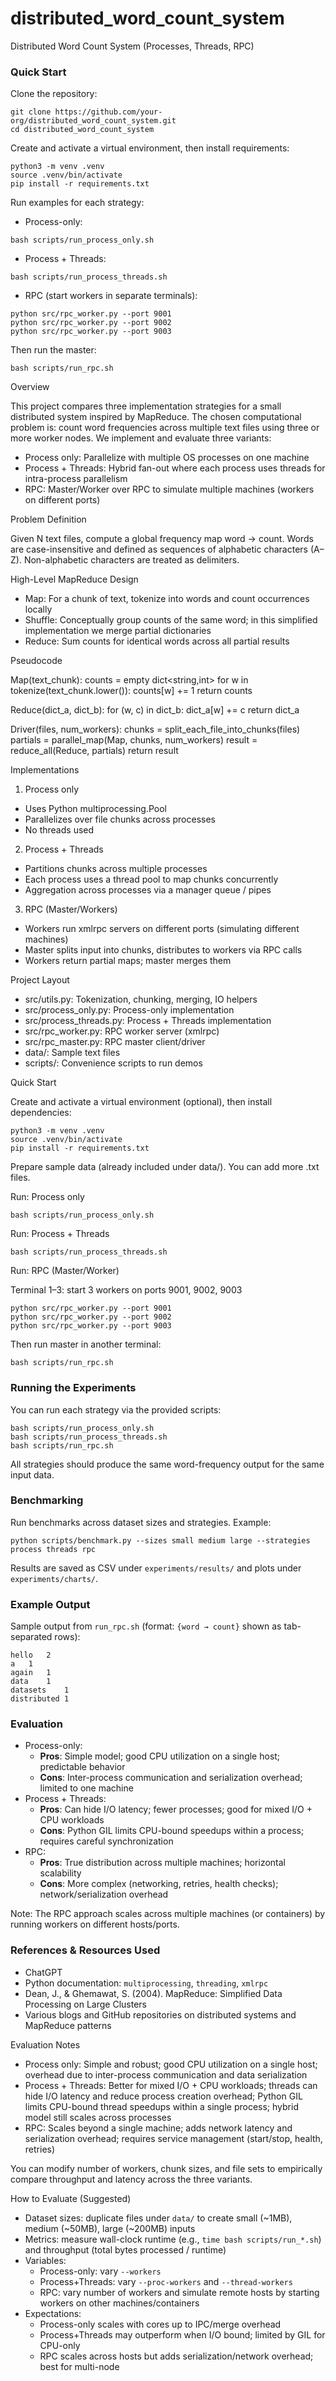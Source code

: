 # distributed_word_count_system

Distributed Word Count System (Processes, Threads, RPC)

### Quick Start

Clone the repository:

```
git clone https://github.com/your-org/distributed_word_count_system.git
cd distributed_word_count_system
```

Create and activate a virtual environment, then install requirements:

```
python3 -m venv .venv
source .venv/bin/activate
pip install -r requirements.txt
```

Run examples for each strategy:

- Process-only:
```
bash scripts/run_process_only.sh
```

- Process + Threads:
```
bash scripts/run_process_threads.sh
```

- RPC (start workers in separate terminals):
```
python src/rpc_worker.py --port 9001
python src/rpc_worker.py --port 9002
python src/rpc_worker.py --port 9003
```
Then run the master:
```
bash scripts/run_rpc.sh
```

Overview

This project compares three implementation strategies for a small distributed system inspired by MapReduce. The chosen computational problem is: count word frequencies across multiple text files using three or more worker nodes. We implement and evaluate three variants:

- Process only: Parallelize with multiple OS processes on one machine
- Process + Threads: Hybrid fan-out where each process uses threads for intra-process parallelism
- RPC: Master/Worker over RPC to simulate multiple machines (workers on different ports)

Problem Definition

Given N text files, compute a global frequency map word -> count. Words are case-insensitive and defined as sequences of alphabetic characters (A–Z). Non-alphabetic characters are treated as delimiters.

High-Level MapReduce Design

- Map: For a chunk of text, tokenize into words and count occurrences locally
- Shuffle: Conceptually group counts of the same word; in this simplified implementation we merge partial dictionaries
- Reduce: Sum counts for identical words across all partial results

Pseudocode

Map(text_chunk):
  counts = empty dict<string,int>
  for w in tokenize(text_chunk.lower()):
    counts[w] += 1
  return counts

Reduce(dict_a, dict_b):
  for (w, c) in dict_b:
    dict_a[w] += c
  return dict_a

Driver(files, num_workers):
  chunks = split_each_file_into_chunks(files)
  partials = parallel_map(Map, chunks, num_workers)
  result = reduce_all(Reduce, partials)
  return result

Implementations

1) Process only

- Uses Python multiprocessing.Pool
- Parallelizes over file chunks across processes
- No threads used

2) Process + Threads

- Partitions chunks across multiple processes
- Each process uses a thread pool to map chunks concurrently
- Aggregation across processes via a manager queue / pipes

3) RPC (Master/Workers)

- Workers run xmlrpc servers on different ports (simulating different machines)
- Master splits input into chunks, distributes to workers via RPC calls
- Workers return partial maps; master merges them

Project Layout

- src/utils.py: Tokenization, chunking, merging, IO helpers
- src/process_only.py: Process-only implementation
- src/process_threads.py: Process + Threads implementation
- src/rpc_worker.py: RPC worker server (xmlrpc)
- src/rpc_master.py: RPC master client/driver
- data/: Sample text files
- scripts/: Convenience scripts to run demos

Quick Start

Create and activate a virtual environment (optional), then install dependencies:

```
python3 -m venv .venv
source .venv/bin/activate
pip install -r requirements.txt
```

Prepare sample data (already included under data/). You can add more .txt files.

Run: Process only

```
bash scripts/run_process_only.sh
```

Run: Process + Threads

```
bash scripts/run_process_threads.sh
```

Run: RPC (Master/Worker)

Terminal 1–3: start 3 workers on ports 9001, 9002, 9003

```
python src/rpc_worker.py --port 9001
python src/rpc_worker.py --port 9002
python src/rpc_worker.py --port 9003
```

Then run master in another terminal:

```
bash scripts/run_rpc.sh
```

### Running the Experiments

You can run each strategy via the provided scripts:

```
bash scripts/run_process_only.sh
bash scripts/run_process_threads.sh
bash scripts/run_rpc.sh
```

All strategies should produce the same word-frequency output for the same input data.

### Benchmarking

Run benchmarks across dataset sizes and strategies. Example:

```
python scripts/benchmark.py --sizes small medium large --strategies process threads rpc
```

Results are saved as CSV under `experiments/results/` and plots under `experiments/charts/`.

### Example Output

Sample output from `run_rpc.sh` (format: `{word → count}` shown as tab-separated rows):

```
hello	2
a	1
again	1
data	1
datasets	1
distributed	1
```

### Evaluation

- Process-only:
  - **Pros**: Simple model; good CPU utilization on a single host; predictable behavior
  - **Cons**: Inter-process communication and serialization overhead; limited to one machine
- Process + Threads:
  - **Pros**: Can hide I/O latency; fewer processes; good for mixed I/O + CPU workloads
  - **Cons**: Python GIL limits CPU-bound speedups within a process; requires careful synchronization
- RPC:
  - **Pros**: True distribution across multiple machines; horizontal scalability
  - **Cons**: More complex (networking, retries, health checks); network/serialization overhead

Note: The RPC approach scales across multiple machines (or containers) by running workers on different hosts/ports.

### References & Resources Used

- ChatGPT
- Python documentation: `multiprocessing`, `threading`, `xmlrpc`
- Dean, J., & Ghemawat, S. (2004). MapReduce: Simplified Data Processing on Large Clusters
- Various blogs and GitHub repositories on distributed systems and MapReduce patterns

Evaluation Notes

- Process only: Simple and robust; good CPU utilization on a single host; overhead due to inter-process communication and data serialization
- Process + Threads: Better for mixed I/O + CPU workloads; threads can hide I/O latency and reduce process creation overhead; Python GIL limits CPU-bound thread speedups within a single process; hybrid model still scales across processes
- RPC: Scales beyond a single machine; adds network latency and serialization overhead; requires service management (start/stop, health, retries)

You can modify number of workers, chunk sizes, and file sets to empirically compare throughput and latency across the three variants.

How to Evaluate (Suggested)

- Dataset sizes: duplicate files under `data/` to create small (~1MB), medium (~50MB), large (~200MB) inputs
- Metrics: measure wall-clock runtime (e.g., `time bash scripts/run_*.sh`) and throughput (total bytes processed / runtime)
- Variables:
  - Process-only: vary `--workers`
  - Process+Threads: vary `--proc-workers` and `--thread-workers`
  - RPC: vary number of workers and simulate remote hosts by starting workers on other machines/containers
- Expectations:
  - Process-only scales with cores up to IPC/merge overhead
  - Process+Threads may outperform when I/O bound; limited by GIL for CPU-only
  - RPC scales across hosts but adds serialization/network overhead; best for multi-node


